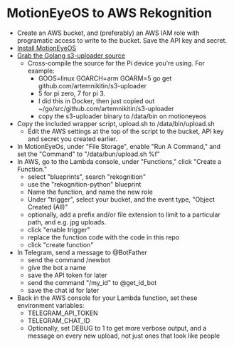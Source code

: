 # MotionEyeOS to AWS Rekognition

- Create an AWS bucket, and (preferably) an AWS IAM role with programatic access to write to the bucket. Save the API key and secret. 
- [Install MotionEyeOS](https://github.com/ccrisan/motioneyeos/wiki/Installation)
- [Grab the Golang s3-uploader source](https://github.com/artemnikitin/s3-uploader)
  - Cross-compile the source for the Pi device you're using. For example:
    - GOOS=linux GOARCH=arm GOARM=5 go get github.com/artemnikitin/s3-uploader
    - 5 for pi zero, 7 for pi 3. 
    - I did this in Docker, then just copied out ~/go/src/github.com/artemnikitin/s3-uploader
    - copy the s3-uploader binary to /data/bin on motioneyeos
- Copy the included wrapper script, upload.sh to /data/bin/upload.sh
  - Edit the AWS settings at the top of the script to the bucket, API key and secret you created earlier. 
- In MotionEyeOs, under "File Storage", enable "Run A Command," and set the "Command" to "/data/bun/upload.sh %f"
- In AWS, go to the Lambda console, under "Functions," click "Create a Function."
  - select "blueprints", search "rekognition"
  - use the "rekognition-python" blueprint
  - Name the function, and name the new role
  - Under "trigger", select your bucket, and the event type, "Object Created (All)"
  - optionally, add a prefix and/or file extension to limit to a particular path, and e.g. jpg uploads. 
  - click "enable trigger"
  - replace the function code with the code in this repo
  - click "create function" 
- In Telegram, send a message to @BotFather
  - send the command /newbot
  - give the bot a name
  - save the API token for later
  - send the command "/my_id" to @get_id_bot
  - save the chat id for later
- Back in the AWS console for your Lambda function, set these environment variables:
  - TELEGRAM_API_TOKEN
  - TELEGRAM_CHAT_ID
  - Optionally, set DEBUG to 1 to get more verbose output, and a message on every new upload, not just ones that look like people


